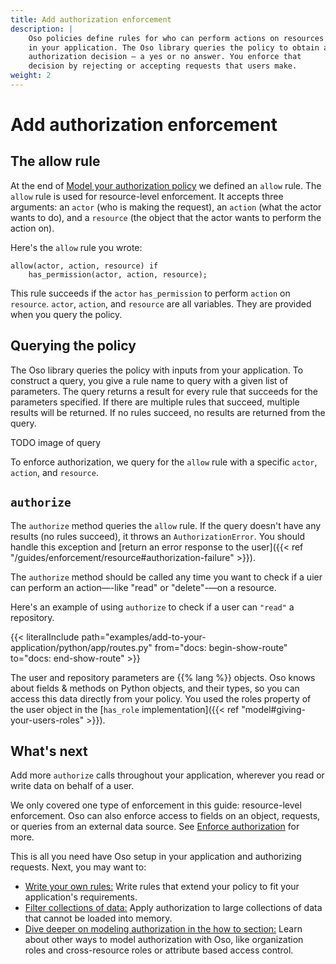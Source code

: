 ```yaml
---
title: Add authorization enforcement
description: |
    Oso policies define rules for who can perform actions on resources
    in your application. The Oso library queries the policy to obtain an
    authorization decision — a yes or no answer. You enforce that
    decision by rejecting or accepting requests that users make.
weight: 2
---
```


# Add authorization enforcement

## The allow rule

At the end of [Model your authorization policy](model) we defined an `allow`
rule. The `allow` rule is used for resource-level enforcement. It
accepts three arguments: an `actor` (who is making the request), an
`action` (what the actor wants to do), and a `resource` (the object that the
actor wants to perform the action on).

Here's the `allow` rule you wrote:

```polar
allow(actor, action, resource) if
	has_permission(actor, action, resource);
```

This rule succeeds if the `actor` `has_permission` to perform `action` on
`resource`. `actor`, `action`, and `resource` are all variables. They
are provided when you query the policy.

## Querying the policy

The Oso library queries the policy with inputs from your application. To
construct a query, you give a rule name to query with a given list of
parameters. The query returns a result for every rule that succeeds for
the parameters specified. If there are multiple rules that succeed,
multiple results will be returned. If no rules succeed, no results are
returned from the query.

TODO image of query

To enforce authorization, we query for the `allow` rule with a specific `actor`,
`action`, and `resource`.

## `authorize`

The `authorize` method queries the `allow` rule. If the query doesn't have any
results (no rules succeed), it throws an `AuthorizationError`. You should handle
this exception and [return an error response to the user]({{< ref "/guides/enforcement/resource#authorization-failure" >}}).

The `authorize` method should be called any time you want to check if a uier can
perform an action—-like "read" or "delete"-—on a resource.

Here's an example of using `authorize` to check if a user can `"read"` a
repository.

{{< literalInclude
    path="examples/add-to-your-application/python/app/routes.py"
    from="docs: begin-show-route"
    to="docs: end-show-route"
    >}}

The user and repository parameters are {{% lang %}} objects. Oso knows about
fields & methods on Python objects, and their types, so you can access this data
directly from your policy. You used the roles property of the user object
in the [`has_role` implementation]({{< ref "model#giving-your-users-roles" >}}).

## What's next

Add more `authorize` calls throughout your application, wherever you
read or write data on behalf of a user.

We only covered one type of enforcement in this guide: resource-level
enforcement. Oso can also enforce access to fields on an object,
requests, or queries from an external data source. See [Enforce
authorization](/guides/enforcement) for more.

This is all you need have Oso setup in your application and authorizing requests. Next, you may want to:

- [Write your own rules:](write-rules) Write rules that extend your policy to
  fit your application's requirements.
- [Filter collections of data:](filter-data) Apply authorization to large
  collections of data that cannot be loaded into memory.
- [Dive deeper on modeling authorization in the how to section:](/guides) Learn
  about other ways to model authorization with Oso, like organization roles and
  cross-resource roles or attribute based access control.
